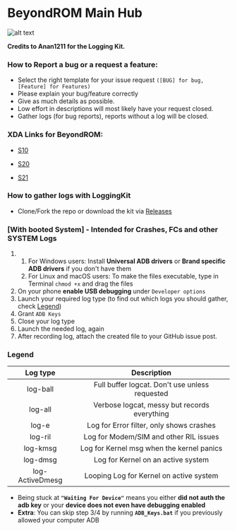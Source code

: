 # BeyondROM Main Hub

![alt text](https://i.imgur.com/cSSKUQo_d.webp?maxwidth=640&shape=thumb&fidelity=medium)

**Credits to Anan1211 for the Logging Kit.**

### How to Report a bug or a request a feature:

* Select the right template for your issue request `([BUG] for bug, [Feature] for Features)`
* Please explain your bug/feature correctly
* Give as much details as possible.
* Low effort in descriptions will most likely have your request closed.
* Gather logs (for bug reports), reports without a log will be closed.

### XDA Links for BeyondROM:

* [S10](https://forum.xda-developers.com/t/rom-beyondrom-v8-8-21-10-2021-11-0-fui5-oct-patch-g970-g973-g975-f-fd.4017921/)

* [S20](https://forum.xda-developers.com/t/rom-beyondrom-v3-1-24-03-2021-duc7-mar-patch-a11-g980f-g981b-g985f-g986b-g988b.4203109/)

* [S21](https://forum.xda-developers.com/t/rom-beyondrom-v1-1-01-04-2021-auc8-exynos-sm-g99xx.4254933/post-84830965)


### How to gather logs with **LoggingKit**
* Clone/Fork the repo or download the kit via [Releases](https://github.com/Lethany/BeyondROM_Hub/releases)

### [With booted System] - **Intended for Crashes, FCs and other SYSTEM Logs**

1) 1. For Windows users: Install **Universal ADB drivers** or **Brand specific ADB drivers** if you don't have them
    2. For Linux and macOS users: To make the files executable, type in Terminal `chmod +x` and drag the files
2) On your phone **enable USB debugging** under `Developer options`
3) Launch your required log type (to find out which logs you should gather, check [Legend](#Legend))
4) Grant `ADB Keys`
5) Close your log type
6) Launch the needed log, again
7) After recording log, attach the created file to your GitHub issue post.

### **Legend**

| Log type | Description |
| :------: | :------: |
| log-ball | Full buffer logcat. Don't use unless requested|
| log-all | Verbose logcat, messy but records everything|
| log-e | Log for Error filter, only shows crashes|
| log-ril | Log for Modem/SIM and other RIL issues|
| log-kmsg | Log for Kernel msg when the kernel panics|
| log-dmsg | Log for Kernel on an active system|
| log-ActiveDmesg 	| Looping Log for Kernel on active system|

* Being stuck at **`"Waiting For Device"`** means you either **did not auth the adb key** or your **device does not even have debugging enabled**
* **Extra**: You can skip step 3/4 by running **`ADB_Keys.bat`** if you previously allowed your computer ADB
